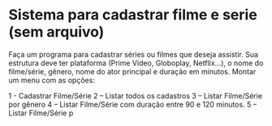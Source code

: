 # Sistema para cadastrar filme e serie (sem arquivo)

Faça um programa para cadastrar séries ou filmes que deseja assistir.
Sua estrutura deve ter plataforma (Prime Vídeo, Globoplay, Netflix...), o
nome do filme/série, gênero, nome do ator principal e duração em
minutos. Montar um menu com as opções:

1 - Cadastrar Filme/Série 
2 – Listar todos os cadastros
3 – Listar Filme/Série por gênero 
4 – Listar Filme/Série com duração entre 90 e 120 minutos. 
5 – Listar Filme/Série p
